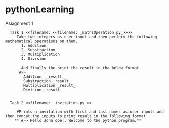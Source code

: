 # pythonLearning


Assignment 1 

      Task 1 <<filename: <<filename: _mathsOperation.py_>>>>
         Take two integers as user inout and then perform the following mathematical operations on them.
           1. Addition
           2. Substraction
           3. Multiplication
           4. Division

           And finally the print the result in the below format
          #>>
            Addition  _result_
            Substraction _result_
            Multiplication _result_
            Division _result_
      
            
      Task 2 <<filename: _invitation.py_>>

         #Prints a invitation with first and last names as user inputs and then concat the inputs to print result in the following format
        ** #>> Hello John doe!. Welcome to the python program.**
